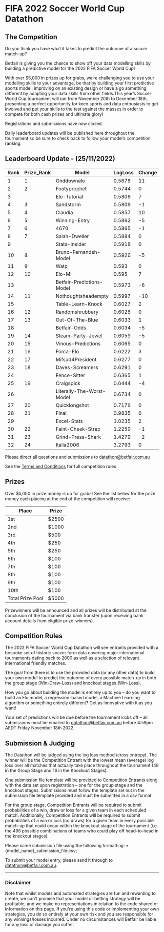 # FIFA 2022 Soccer World Cup Datathon

## The Competition

Do you think you have what it takes to predict the outcome of a soccer match-up?

Betfair is giving you the chance to show off your data modelling skills by building a predictive model for the 2022 FIFA Soccer World Cup!

With over $5,000 in prizes up for grabs, we’re challenging you to use your modelling skills to your advantage, be that by building your first predictive sports model, improving on an existing design or have a go something different by adapting your data skills from other fields.This year’s Soccer World Cup tournament will run from November 20th to December 18th, presenting a perfect opportunity for keen sports and data enthusiasts to get involved and put your skills to the test against the masses in order to compete for both cash prizes and ultimate glory!

Registrations and submissions have now closed. 

Daily leaderboard updates will be published here throughout the tournament so be sure to check back to follow your model’s competition ranking.

## Leaderboard Update - (25/11/2022)

| Rank | Prize_Rank | Model | LogLoss | Change
---|---|---|---|---
1 | 1 | Onddownelo | 0.5678 | 11
2 | 2 | Footyprophet | 0.5744 | 0
3 |  | Elo-Tutorial | 0.5806 | 7
4 | 3 | Sandstorm | 0.5809 | -1
5 | 4 | Claudia | 0.5857 | 10
6 | 5 | Winning-Entry | 0.5862 | -5
7 | 6 | 4670 | 0.5865 | -1
8 | 7 | Salah-Dweller | 0.5884 | 0
9 |  | Stats-Insider | 0.5918 | 0
10 | 8 | Bruno-Fernandsh-Model | 0.5926 | -5
11 | 9 | Watp | 0.593 | 0
12 | 10 | Elo-Ml | 0.595 | 7
13 |  | Betfair-Predictions-Model | 0.5973 | -6
14 | 11 | Nothoughtsheadempty | 0.5997 | -10
15 |  | Table-Learn-Knock | 0.6027 | 2
16 | 12 | Randomshrubbery | 0.6028 | 0
17 | 13 | Out-Of-The-Blue | 0.6033 | 1
18 |  | Betfair-Odds | 0.6034 | -5
19 | 14 | Steam-Party-Jewel | 0.6059 | -5
20 | 15 | Vinous-Predictions | 0.6065 | 0
21 | 16 | Forca-Elo | 0.6222 | 3
22 | 17 | Mifsud4President | 0.6277 | 0
23 | 18 | Daves-Screamers | 0.6291 | 0
24 |  | Fence-Sitter | 0.6365 | 1
25 | 19 | Craigspick | 0.6444 | -4
26 |  | Literally-The-Worst-Model | 0.6734 | 0
27 | 20 | Quicklongshot | 0.7176 | 0
28 | 21 | Final | 0.9835 | 0
29 |  | Excel-Stats | 1.0235 | 2
30 | 22 | Faint-Cheek-Strap | 1.2259 | -1
31 | 23 | Grind-Press-Shark | 1.4279 | -2
32 | 24 | Italia2006 | 3.2793 | 0


Please direct all questions and submissions to [datathon@betfair.com.au](mailto:datathon@betfair.com.au)

See the [Terms and Conditions](/modelling/assets/Betfair_TCs_2022_Datathon.pdf) for full competition rules


## Prizes

Over $5,000 in prize money is up for grabs!
See the list below for the prize money each placing at the end of the competition will receive:

| Place | Prize
---|---
1st | $2500
2nd | $1000
3rd | $500
4th | $250
5th | $250
6th | $100
7th | $100
8th | $100
9th | $100
10th | $100
Total Prize Pool | $5000

Prizewinners will be announced and all prizes will be distributed at the conclusion of the tournament via bank transfer (upon receiving bank account details from eligible prize-winners).

## Competition Rules

The 2022 FIFA Soccer World Cup Datathon will see entrants provided with a bespoke set of historic soccer form data covering major international tournaments dating back to 2000 as well as a selection of relevant international friendly matches.

The goal from there is to use the provided data (or any other data) to build your own model to predict the outcome of every possible match-up in both the group stage (Win-Draw-Loss) and knockout stages (Win-Loss).

How you go about building the model is entirely up to you – do you want to build an Elo model, a regression-based model, a Machine Learning algorithm or something entirely different? Get as innovative with it as you want!

Your set of predictions will be due before the tournament kicks off – all submissions must be emailed to [datathon@betfair.com.au](mailto:datathon@betfair.com.au) before 4:59pm AEDT Friday November 18th 2022.

## Submission & Judging

The Datathon will be judged using the log loss method (cross entropy). The winner will be the Competition Entrant with the lowest mean (average) log loss over all matches that actually take place throughout the tournament (48 in the Group Stage and 16 in the Knockout Stages).

One submission file template will be provided to Competition Entrants along with the data set upon registration – one for the group stage and the knockout stages. Submissions must follow the template set out in the submission file template provided and must be submitted in a csv format.

For the group stage, Competition Entrants will be required to submit probabilities of a win, draw or loss for a given team in each scheduled match.
Additionally, Competition Entrants will be required to submit probabilities of a win or loss (no draws) for a given team in every possible match-up that could occur within the knockout stage of the tournament (i.e. the 496 possible combinations of teams who could play off head-to-head in the knockout stages)

Please name submission file using the following formatting:
•	{model_name}_submission_file.csv; 

To submit your model entry, please send it through to [datathon@betfair.com.au](mailto:datathon@betfair.com.au).

--- 
### Disclaimer

Note that whilst models and automated strategies are fun and rewarding to create, we can't promise that your model or betting strategy will be profitable, and we make no representations in relation to the code shared or information on this page. If you're using this code or implementing your own strategies, you do so entirely at your own risk and you are responsible for any winnings/losses incurred. Under no circumstances will Betfair be liable for any loss or damage you suffer.